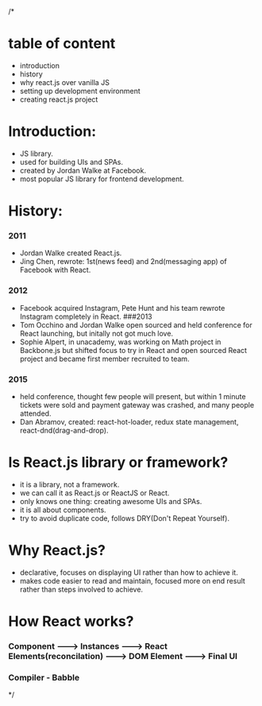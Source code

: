 /*

# table of content
- introduction
- history
- why react.js over vanilla JS
- setting up development environment
- creating react.js project


# Introduction:
- JS library.
- used for building UIs and SPAs.
- created by Jordan Walke at Facebook.
- most popular JS library for frontend development.

# History:
### 2011 
- Jordan Walke created React.js.
- Jing Chen, rewrote: 1st(news feed) and 2nd(messaging app) of Facebook with React.

### 2012 
- Facebook acquired Instagram, Pete Hunt and his team rewrote Instagram completely in React.
###2013 
- Tom Occhino and Jordan Walke open sourced and held conference for React launching, but initally not got much love.
- Sophie Alpert, in unacademy, was working on Math project in Backbone.js but shifted focus to try in React and open sourced React project and became first member recruited to team.

### 2015
- held conference, thought few people will present, but within 1 minute tickets were sold and payment gateway was crashed, and many people attended.
- Dan Abramov, created: react-hot-loader, redux state management, react-dnd(drag-and-drop).

# Is React.js library or framework? 
- it is a library, not a framework.
- we can call it as React.js or ReactJS or React.
- only knows one thing: creating awesome UIs and SPAs.
- it is all about components.
- try to avoid duplicate code, follows DRY(Don't Repeat Yourself).

# Why React.js?
- declarative, focuses on displaying UI rather than how to achieve it.
- makes code easier to read and maintain, focused more on end result rather than steps involved to achieve.

# How React works?
### Component ---> Instances ---> React Elements(reconcilation) ---> DOM Element ---> Final UI
### Compiler - Babble

*/